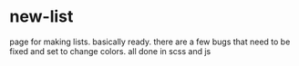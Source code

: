 # new-list


page for making lists.
basically ready. there are a few bugs that need to be fixed and set to change colors.
all done in scss and js
